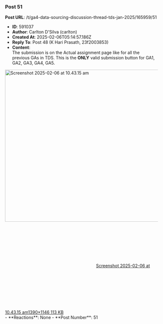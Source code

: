 ### Post 51
**Post URL**: /t/ga4-data-sourcing-discussion-thread-tds-jan-2025/165959/51
- **ID**: 591037
- **Author**: Carlton D'Silva (carlton)
- **Created At**: 2025-02-06T05:14:57.186Z
- **Reply To**: Post 48 (K Hari Prasath, 23f2003853)
- **Content**:  
  The submission is on the Actual assignment page like for all the previous GAs in TDS. This is the <strong>ONLY</strong> valid submission button for GA1, GA2, GA3, GA4, GA5.
<div class="lightbox-wrapper"><a class="lightbox" href="https://europe1.discourse-cdn.com/flex013/uploads/iitm/original/3X/7/5/758c516fa4ae8cd2e15a7c42c3059ef4465cf544.png" data-download-href="/uploads/short-url/gLSuDJbZ2rjsypoACTH6ic3Pi9S.png?dl=1" title="Screenshot 2025-02-06 at 10.43.15 am" rel="noopener nofollow ugc"><img src="https://europe1.discourse-cdn.com/flex013/uploads/iitm/optimized/3X/7/5/758c516fa4ae8cd2e15a7c42c3059ef4465cf544_2_606x500.png" alt="Screenshot 2025-02-06 at 10.43.15 am" data-base62-sha1="gLSuDJbZ2rjsypoACTH6ic3Pi9S" width="606" height="500" srcset="https://europe1.discourse-cdn.com/flex013/uploads/iitm/optimized/3X/7/5/758c516fa4ae8cd2e15a7c42c3059ef4465cf544_2_606x500.png, https://europe1.discourse-cdn.com/flex013/uploads/iitm/optimized/3X/7/5/758c516fa4ae8cd2e15a7c42c3059ef4465cf544_2_909x750.png 1.5x, https://europe1.discourse-cdn.com/flex013/uploads/iitm/optimized/3X/7/5/758c516fa4ae8cd2e15a7c42c3059ef4465cf544_2_1212x1000.png 2x" data-dominant-color="D4D9E5"><div class="meta"><svg class="fa d-icon d-icon-far-image svg-icon" aria-hidden="true"><use href="#far-image"></use></svg><span class="filename">Screenshot 2025-02-06 at 10.43.15 am</span><span class="informations">1390×1146 113 KB</span><svg class="fa d-icon d-icon-discourse-expand svg-icon" aria-hidden="true"><use href="#discourse-expand"></use></svg></div></a></div>
- **Reactions**: None
- **Post Number**: 51

